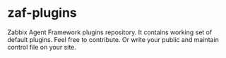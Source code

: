 # zaf-plugins
Zabbix Agent Framework plugins repository. It contains working set of default plugins. Feel free to contribute. Or write your public and maintain control file on your site.

